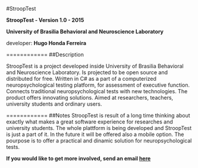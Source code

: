 #StroopTest

**StroopTest - Version 1.0 - 2015**

**University of Brasilia Behavioral and Neuroscience Laboratory**

developer: **Hugo Honda Ferreira**

============
##Description

StroopTest is a project developed inside University of Brasilia
Behavioral and Neuroscience Laboratory. Is projected to be open source and distributed for free. Written in C# as a part of a
computerized neuropsychological testing platform, 
for assessment of executive function. Connects traditional
neuropsychological tests with new technologies. The product offers
innovating solutions. Aimed at researchers, teachers, university
students and ordinary users.

============
##Notes
StroopTest is result of a long time thinking about exactly what makes a great software experience for researches and university students. The whole plattform is being developed and StroopTest is just a part of it. In the future it will be offered also a mobile option. The pourpose is to offer a practical and dinamic solution for neuropsychological tests.

**If you would like to get more involved, send an email [here](mailto:hugohondaf@gmail.com?Subject=StroopTest%20Git)**
